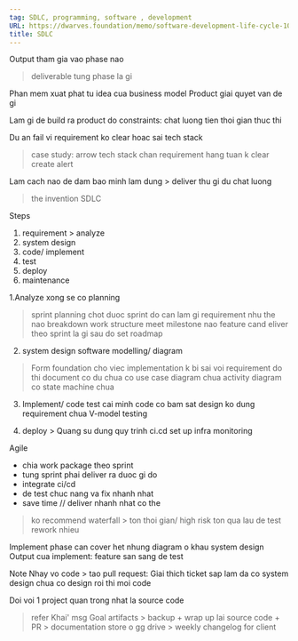 ```yaml
---
tag: SDLC, programming, software , development
URL: https://dwarves.foundation/memo/software-development-life-cycle-101-yedyrmilyi/
title: SDLC
---
```


Output
tham gia vao phase nao
> deliverable tung phase la gi

Phan mem xuat phat tu idea cua business model
Product giai quyet van de gi

Lam gi de build ra product do
constraints:
	chat luong
	tien
	thoi gian thuc thi
	
Du an fail vi requirement ko clear
hoac sai tech stack
> case study: arrow
> tech stack chan
> requirement hang tuan k clear
> create alert

Lam cach nao de dam bao minh lam dung > deliver thu gi du chat luong 
> the invention SDLC

Steps
1. requirement > analyze
2. system design
3. code/ implement
4. test
5. deploy
6. maintenance


1.Analyze xong
se co planning
> sprint planning
> chot duoc sprint do can lam gi
> requirement nhu the nao
> breakdown work structure
> meet milestone nao
> feature cand eliver theo sprint la gi
> sau do set roadmap


2. system design
software modelling/ diagram
> Form foundation cho viec implementation k bi sai 
> voi requirement do thi document co du chua
> co use case diagram chua
> activity diagram co state machine chua


3. Implement/ code
test cai minh code co bam sat design ko
dung requirement chua
V-model testing

4. deploy > Quang
su dung quy trinh ci.cd
set up infra
monitoring

Agile
- chia work package theo sprint
- tung sprint phai deliver ra duoc gi do
- integrate ci/cd
- de test chuc nang va fix nhanh nhat
- save time // deliver nhanh nhat co the

> ko recommend waterfall > ton thoi gian/ high risk
> ton qua lau de test
> rework nhieu

Implement phase can cover het nhung diagram o khau system design
Output cua implement: feature san sang de test

Note
Nhay vo code > tao pull request: Giai thich ticket sap lam
da co system design chua 
co design roi thi moi code


Doi voi 1 project
quan trong nhat la source code
> refer Khai' msg 
Goal artifacts
	> backup + wrap up lai source code + PR
	> documentation store o gg drive
	> weekly changelog for client



